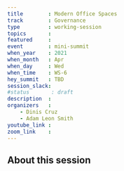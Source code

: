```yaml
---
title        : Modern Office Spaces
track        : Governance
type         : working-session
topics       :
featured     :
event        : mini-summit
when_year    : 2021
when_month   : Apr
when_day     : Wed
when_time    : WS-6
hey_summit   : TBD
session_slack:
#status       : draft
description  :
organizers   :
    - Dinis Cruz
    - Adam Leon Smith
youtube_link :
zoom_link    :
---
```


## About this session
